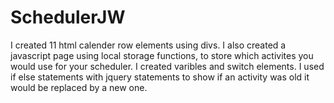 # SchedulerJW

I created 11 html calender row  elements using divs. I also created a javascript page using local storage functions, to store which activites you would use for your scheduler. I created varibles and switch elements. I used if else statements with jquery statements to show if an activity was old it would be replaced by a new one.
